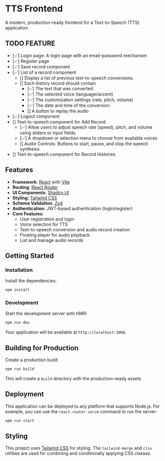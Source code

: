 # TTS Frontend

A modern, production-ready frontend for a Text-to-Speech (TTS) application.

## TODO FEATURE
- [✅] Login page: A login page with an email-password mechanism
- [✅] Register page
- [✅] Save record component
- [✅] List of a record component
  - [] Display a list of previous text-to-speech conversions.
  - [] Each history record should contain
    - [✅] The text that was converted.
    - [✅] The selected voice (language/accent)
    - [✅] The customization settings (rate, pitch, volume)
    - [✅] The date and time of the conversion
    - [] A button to replay the audio
- [✅] Logout component
- [] Text-to-speech component for Add Record
  - [✅] Allow users to adjust speech rate (speed), pitch, and volume using
    sliders or input fields.
  - [✅] A dropdown or selection menu to choose from available voices
  - [] Audio Controls: Buttons to start, pause, and stop the speech synthesis
- [] Text-to-speech component for Record Histories

## Features

- **Framework**: [React](https://react.dev/) with [Vite](https://vitejs.dev/)
- **Routing**: [React Router](https://reactrouter.com/)
- **UI Components**: [Shadcn UI](https://ui.shadcn.com/)
- **Styling**: [Tailwind CSS](https://tailwindcss.com/)
- **Schema Validation**: [Zod](https://zod.dev/)
- **Authentication**: JWT-based authentication (login/register)
- **Core Features**:
    - User registration and login
    - Voice selection for TTS
    - Text-to-speech conversion and audio record creation
    - Floating player for audio playback
    - List and manage audio records

## Getting Started

### Installation

Install the dependencies:

```bash
npm install
```

### Development

Start the development server with HMR:

```bash
npm run dev
```

Your application will be available at `http://localhost:3000`.

## Building for Production

Create a production build:

```bash
npm run build
```

This will create a `build` directory with the production-ready assets.

## Deployment

This application can be deployed to any platform that supports Node.js. For example, you can use the `react-router-serve` command to run the server:

```bash
npm run start
```

## Styling

This project uses [Tailwind CSS](https://tailwindcss.com/) for styling. The `tailwind-merge` and `clsx` utilities are used for combining and conditionally applying CSS classes.
